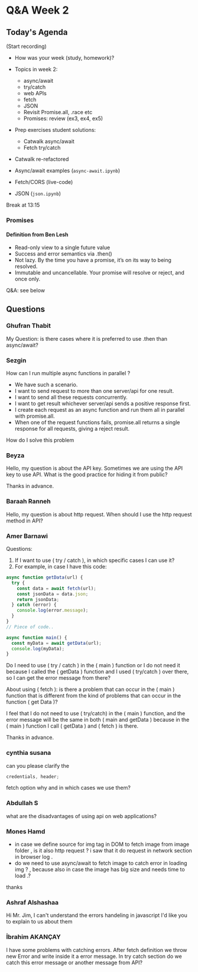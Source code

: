 <!-- cSpell:disable -->

# Q&A Week 2

## Today's Agenda

(Start recording)

- How was your week (study, homework)?
- Topics in week 2:

  - async/await
  - try/catch
  - web APIs
  - fetch
  - JSON
  - Revisit Promise.all, .race etc
  - Promises: review (ex3, ex4, ex5)

- Prep exercises student solutions:
  - Catwalk async/await
  - Fetch try/catch
- Catwalk re-refactored
- Async/await examples (`async-await.ipynb`)
- Fetch/CORS (live-code)
- JSON (`json.ipynb`)

Break at 13:15

### Promises

#### Definition from Ben Lesh

- Read-only view to a single future value
- Success and error semantics via .then()
- Not lazy. By the time you have a promise, it’s on its way to being resolved.
- Immutable and uncancellable. Your promise will resolve or reject, and once only.

Q&A: see below

## Questions

### Ghufran Thabit

My Question: is there cases where it is preferred to use .then than async/await?

### Sezgin

How can I run multiple async functions in parallel ?

- We have such a scenario.
- I want to send request to more than one server/api for one result.
- I want to send all these requests concurrently.
- I want to get result whichever server/api sends a positive response first.
- I create each request as an async function and run them all in parallel with promise.all.
- When one of the request functions fails, promise.all returns a single response for all requests, giving a reject result.

How do I solve this problem

### Beyza

Hello, my question is about the API key. Sometimes we are using the API key to use API. What is the good practice for hiding it from public?

Thanks in advance.

### Baraah Ranneh

Hello, my question is about http request. When should I use the http request method in API?

### Amer Barnawi

Questions:

1. If I want to use ( try / catch ), in which specific cases I can use it?
2. For example, in case I have this code:

```js
async function getData(url) {
  try {
    const data = await fetch(url);
    const jsonData = data.json;
    return jsonData;
  } catch (error) {
    console.log(error.message);
  }
}
// Piece of code..

async function main() {
  const myData = await getData(url);
  console.log(myData);
}
```

Do I need to use ( try / catch ) in the ( main ) function or I do not need it because I called the ( getData ) function and I used ( try/catch ) over there, so I can get the error message from there?

About using ( fetch ): is there a problem that can occur in the ( main ) function that is different from the kind of problems that can occur in the function ( get Data )?

I feel that I do not need to use ( try/catch) in the ( main ) function, and the error message will be the same in both ( main and getData ) because in the ( main ) function I call ( getData ) and ( fetch ) is there.

Thanks in advance.

### cynthia susana

can you please clarify the

```js
credentials, header;
```

fetch option why and in which cases we use them?

### Abdullah S

what are the disadvantages of using api on web applications?

### Mones Hamd

- in case we define source for img tag in DOM to fetch image from image folder , is it also http request ? i saw that it do request in network section in browser log .
- do we need to use async/await to fetch image to catch error in loading img ? , because also in case the image has big size and needs time to load .?

thanks

### Ashraf Alshashaa

Hi Mr. Jim, I can't understand the errors handeling in javascript I'd like you to explain to us about them

### İbrahim AKANÇAY

I have some problems with catching errors. After fetch definition we throw new Error and write inside it a error message. In try catch section do we catch this error message or another message from API?
